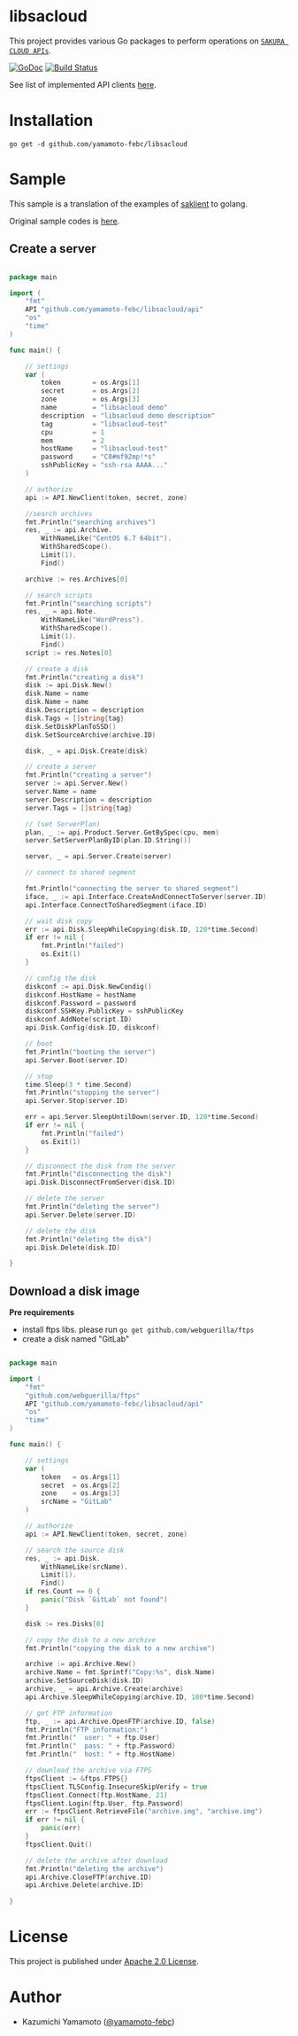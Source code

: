 # libsacloud

This project provides various Go packages to perform operations
on [`SAKURA CLOUD APIs`](http://developer.sakura.ad.jp/cloud/api/1.1/).

[![GoDoc](https://godoc.org/github.com/yamamoto-febc/libsacloud?status.svg)](https://godoc.org/github.com/yamamoto-febc/libsacloud)
[![Build Status](https://travis-ci.org/yamamoto-febc/libsacloud.svg?branch=master)](https://travis-ci.org/yamamoto-febc/libsacloud)

See list of implemented API clients [here](https://godoc.org/github.com/yamamoto-febc/libsacloud).

# Installation

    go get -d github.com/yamamoto-febc/libsacloud

# Sample

This sample is a translation of the examples of [saklient](http://sakura-internet.github.io/saklient.doc/) to golang.

Original sample codes is [here](http://sakura-internet.github.io/saklient.doc/).


##  Create a server

```go

package main

import (
	"fmt"
	API "github.com/yamamoto-febc/libsacloud/api"
	"os"
	"time"
)

func main() {

	// settings
	var (
		token        = os.Args[1]
		secret       = os.Args[2]
		zone         = os.Args[3]
		name         = "libsacloud demo"
		description  = "libsacloud demo description"
		tag          = "libsacloud-test"
		cpu          = 1
		mem          = 2
		hostName     = "libsacloud-test"
		password     = "C8#mf92mp!*s"
		sshPublicKey = "ssh-rsa AAAA..."
	)

	// authorize
	api := API.NewClient(token, secret, zone)

	//search archives
	fmt.Println("searching archives")
	res, _ := api.Archive.
		WithNameLike("CentOS 6.7 64bit").
		WithSharedScope().
		Limit(1).
		Find()

	archive := res.Archives[0]

	// search scripts
	fmt.Println("searching scripts")
	res, _ = api.Note.
		WithNameLike("WordPress").
		WithSharedScope().
		Limit(1).
		Find()
	script := res.Notes[0]

	// create a disk
	fmt.Println("creating a disk")
	disk := api.Disk.New()
	disk.Name = name
	disk.Name = name
	disk.Description = description
	disk.Tags = []string{tag}
	disk.SetDiskPlanToSSD()
	disk.SetSourceArchive(archive.ID)

	disk, _ = api.Disk.Create(disk)

	// create a server
	fmt.Println("creating a server")
	server := api.Server.New()
	server.Name = name
	server.Description = description
	server.Tags = []string{tag}

	// (set ServerPlan)
	plan, _ := api.Product.Server.GetBySpec(cpu, mem)
	server.SetServerPlanByID(plan.ID.String())

	server, _ = api.Server.Create(server)

	// connect to shared segment

	fmt.Println("connecting the server to shared segment")
	iface, _ := api.Interface.CreateAndConnectToServer(server.ID)
	api.Interface.ConnectToSharedSegment(iface.ID)

	// wait disk copy
	err := api.Disk.SleepWhileCopying(disk.ID, 120*time.Second)
	if err != nil {
		fmt.Println("failed")
		os.Exit(1)
	}

	// config the disk
	diskconf := api.Disk.NewCondig()
	diskconf.HostName = hostName
	diskconf.Password = password
	diskconf.SSHKey.PublicKey = sshPublicKey
	diskconf.AddNote(script.ID)
	api.Disk.Config(disk.ID, diskconf)

	// boot
	fmt.Println("booting the server")
	api.Server.Boot(server.ID)

	// stop
	time.Sleep(3 * time.Second)
	fmt.Println("stopping the server")
	api.Server.Stop(server.ID)

	err = api.Server.SleepUntilDown(server.ID, 120*time.Second)
	if err != nil {
		fmt.Println("failed")
		os.Exit(1)
	}

	// disconnect the disk from the server
	fmt.Println("disconnecting the disk")
	api.Disk.DisconnectFromServer(disk.ID)

	// delete the server
	fmt.Println("deleting the server")
	api.Server.Delete(server.ID)

	// delete the disk
	fmt.Println("deleting the disk")
	api.Disk.Delete(disk.ID)

}

```

## Download a disk image

**Pre requirements**
  * install ftps libs. please run `go get github.com/webguerilla/ftps`
  * create a disk named "GitLab"

```go

package main

import (
	"fmt"
	"github.com/webguerilla/ftps"
	API "github.com/yamamoto-febc/libsacloud/api"
	"os"
	"time"
)

func main() {

	// settings
	var (
		token   = os.Args[1]
		secret  = os.Args[2]
		zone    = os.Args[3]
		srcName = "GitLab"
	)

	// authorize
	api := API.NewClient(token, secret, zone)

	// search the source disk
	res, _ := api.Disk.
		WithNameLike(srcName).
		Limit(1).
		Find()
	if res.Count == 0 {
		panic("Disk `GitLab` not found")
	}

	disk := res.Disks[0]

	// copy the disk to a new archive
	fmt.Println("copying the disk to a new archive")

	archive := api.Archive.New()
	archive.Name = fmt.Sprintf("Copy:%s", disk.Name)
	archive.SetSourceDisk(disk.ID)
	archive, _ = api.Archive.Create(archive)
	api.Archive.SleepWhileCopying(archive.ID, 180*time.Second)

	// get FTP information
	ftp, _ := api.Archive.OpenFTP(archive.ID, false)
	fmt.Println("FTP information:")
	fmt.Println("  user: " + ftp.User)
	fmt.Println("  pass: " + ftp.Password)
	fmt.Println("  host: " + ftp.HostName)

	// download the archive via FTPS
	ftpsClient := &ftps.FTPS{}
	ftpsClient.TLSConfig.InsecureSkipVerify = true
	ftpsClient.Connect(ftp.HostName, 21)
	ftpsClient.Login(ftp.User, ftp.Password)
	err := ftpsClient.RetrieveFile("archive.img", "archive.img")
	if err != nil {
		panic(err)
	}
	ftpsClient.Quit()

	// delete the archive after download
	fmt.Println("deleting the archive")
	api.Archive.CloseFTP(archive.ID)
	api.Archive.Delete(archive.ID)

}

```

# License

This project is published under [Apache 2.0 License](LICENSE).

# Author

* Kazumichi Yamamoto ([@yamamoto-febc](https://github.com/yamamoto-febc))
